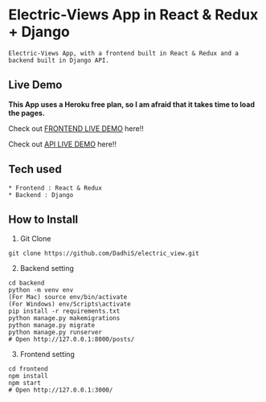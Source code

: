 # Electric-Views App in React & Redux + Django

```
Electric-Views App, with a frontend built in React & Redux and a backend built in Django API.
```

## Live Demo

**This App uses a Heroku free plan, so I am afraid that it takes time to load the pages.**

Check out [FRONTEND LIVE DEMO](https://frontend-ev.herokuapp.com/) here!!

Check out [API LIVE DEMO](https://backend-ev.herokuapp.com/) here!!

## Tech used

```
* Frontend : React & Redux
* Backend : Django
```

## How to Install

1. Git Clone

```
git clone https://github.com/DadhiS/electric_view.git
```

2. Backend setting

```
cd backend
python -m venv env
(For Mac) source env/bin/activate
(For Windows) env/Scripts\activate
pip install -r requirements.txt
python manage.py makemigrations
python manage.py migrate
python manage.py runserver
# Open http://127.0.0.1:8000/posts/
```

3. Frontend setting

```
cd frontend
npm install
npm start
# Open http://127.0.0.1:3000/
```
